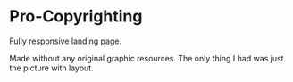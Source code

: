 # Pro-Copyrighting
Fully responsive landing page.

Made without any original graphic resources. The only thing I had was just the picture with layout.
